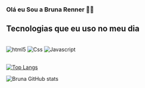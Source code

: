 ### Olá eu Sou a Bruna Renner 👱‍♀️

## Tecnologias que eu uso no meu dia 

<div style="display: inline_block"><br/>
<img alt="html5" src="https://img.shields.io/badge/HTML5-E34F26?style=for-the-badge&logo=html5&logoColor=white" />
<img alt="Css" src="https://img.shields.io/badge/CSS3-1572B6?style=for-the-badge&logo=css3&logoColor=white" />
<img alt="Javascript" src="https://img.shields.io/badge/JavaScript-F7DF1E?style=for-the-badge&logo=javascript&logoColor=black" />
</div><br/>

[![Top Langs](https://github-readme-stats.vercel.app/api/top-langs/?username=brunarenner&layout=donut)](https://github.com/anuraghazra/github-readme-stats)

![Bruna GitHub stats](https://github-readme-stats.vercel.app/api?username=brunarenner&show_icons=true&theme=dracula)



  





